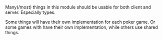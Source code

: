 Many(/most) things in this module should be usable for both client and server.
Especially types.

Some things will have their own implementation for each poker game.
Or some games with have their own implementation, while others use shared things.
